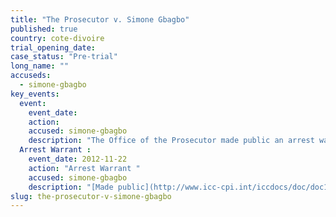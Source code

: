 ```yaml
---
title: "The Prosecutor v. Simone Gbagbo"
published: true
country: cote-divoire
trial_opening_date:
case_status: "Pre-trial"
long_name: ""
accuseds:
  - simone-gbagbo
key_events:
  event:
    event_date:
    action:
    accused: simone-gbagbo
    description: "The Office of the Prosecutor made public an arrest warrant for Gbagbo on November 22, 2012. She was [tried](http://www.france24.com/en/20150310-simone-gbagbo-wife-first-lady-ivory-coast-jailed-20-years-election-violence-court-sentence/) for election violence in Côte d’Ivoire but has not been extradited to the ICC."
  Arrest Warrant :
    event_date: 2012-11-22
    action: "Arrest Warrant "
    accused: simone-gbagbo
    description: "[Made public](http://www.icc-cpi.int/iccdocs/doc/doc1344439.pdf)"
slug: the-prosecutor-v-simone-gbagbo
---
```

